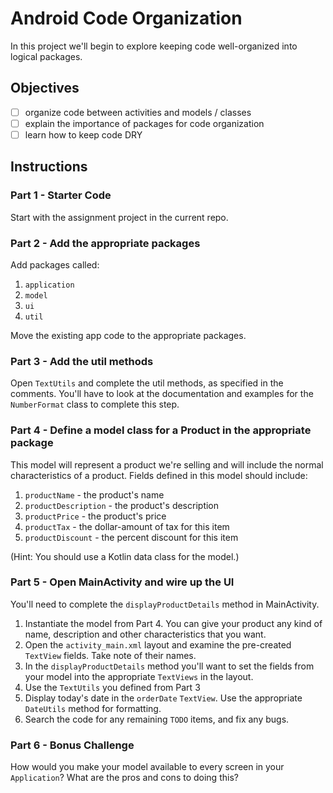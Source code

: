 # Android Code Organization

In this project we'll begin to explore keeping code well-organized into logical packages.

## Objectives

- [ ] organize code between activities and models / classes
- [ ] explain the importance of packages for code organization
- [ ] learn how to keep code DRY

## Instructions

### Part 1 - Starter Code

Start with the assignment project in the current repo.

### Part 2 - Add the appropriate packages

Add packages called:

1. `application`
2. `model`
3. `ui`
4. `util`

Move the existing app code to the appropriate packages.

### Part 3 - Add the util methods

Open `TextUtils` and complete the util methods, as specified in the comments. You'll have to look at the documentation and examples for the `NumberFormat`
class to complete this step.

### Part 4 - Define a model class for a Product in the appropriate package

This model will represent a product we're selling and will include the normal characteristics of a product. Fields defined in this model should include:

1. `productName` - the product's name
2. `productDescription` - the product's description
3. `productPrice` - the product's price
4. `productTax` - the dollar-amount of tax for this item
5. `productDiscount` - the percent discount for this item

  (Hint: You should use a Kotlin data class for the model.)

### Part 5 - Open MainActivity and wire up the UI

You'll need to complete the `displayProductDetails` method in MainActivity.

1. Instantiate the model from Part 4. You can give your product any kind of name, description and other characteristics that you want.
2. Open the `activity_main.xml` layout and examine the pre-created `TextView` fields. Take note of their names.
3. In the `displayProductDetails` method you'll want to set the fields from your model into the appropriate `TextViews` in the layout.
4. Use the `TextUtils` you defined from Part 3
5. Display today's date in the `orderDate` `TextView`. Use the appropriate `DateUtils` method for formatting.
6. Search the code for any remaining `TODO` items, and fix any bugs.

### Part 6 - Bonus Challenge

How would you make your model available to every screen in your `Application`? What are the pros and cons to doing this?
